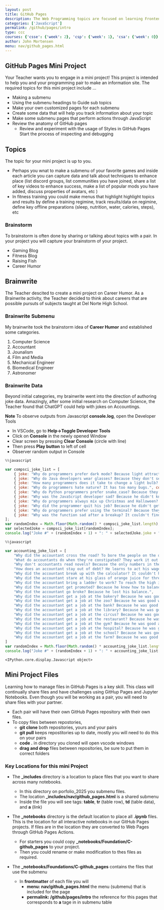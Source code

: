 ```yaml
---
layout: post
title: GitHub Pages
description: The Web Programming topics are focused on learning Frontend programming, GitHub Pages, and Jupyter Notebooks.
categories: ['JavaScript']
permalink: /github/pages/intro
type: ccc
courses: {'csse': {'week': 2}, 'csp': {'week': 1}, 'csa': {'week': 0}}
author: John Mortensen
menu: nav/github_pages.html
---
```


## GitHub Pages Mini Project
Your Teacher wants you to engage in a mini project!  This project is intended to help you and your programming pair to make an information site.  The required topics for this mini project include ...

- Making a submenu
- Using the submenu headings to Guide sub topics
- Make your own customized pages for each submenu
- Create some data that will help you track information about your topic
- Make some submenu pages that perform actions through JavaScript
- Review the anatomy of GitHub pages
  - Review and experiment with the usage of Styles in GitHub Pages
Start the process of inspecting and debugging

## Topics
The topic for your mini project is up to you.
- Perhaps you wnat to make a submenu of your favorite games and inside each article you can capture data and talk about techniques to enhance place (list discord groups, list communities you have joined, share a list of key videos to enhance success, make a list of popular mods you have added, discuss properties of avatars, etc )  
- In fitness training you could make menus that highlight highlight topics and results by define a training regimine, track results/data on regimine, define key offline preparations (sleep, nutrition, water, calories, steps), etc


### Brainstorm
To brainstorm is often done by sharing or talking about topics with a pair.  In your project you will capture your brainstorm of your project.

- Gaming Blog
- Fitness Blog
- Raising Fish
- Career Humor

## Brainwrite 
The Teacher descited to create a mini project on Career Humor.  As a Brainwrite activity, the Teacher decided to think about careers that are possible pursuts of subjects taught at Del Norte High School.

### Brainwrite Submenu
My brainwrite took the brainstorm idea of **Career Humor** and established some categories.   

1. Computer Science
2. Accountant
3. Jounalism
4. Film and Media
5. Mechanical Engineer
6. Biomedical Engineer
7. Astronomer


### Brainwrite Data
Beyond initial categories, my brainwrite went into the direction of authoring joke data.  Amazingly, after some initial research on Computer Science, the Teacher found that ChatGPT could help with jokes on Accountings.

**Note** To observe outputs from Javascript **console.log**, open the Developer Tools
  - In VSCode, go to **Help->Toggle Developer Tools**
  - Click on **Console** in the newly opened Window
  - Clear screen by pressing **Clear Console** (circle with line)
  - Then press **Play button** to left of cell
  - Observer random output in Console


```javascript
%%javascript

var compsci_joke_list = [
    { joke: "Why do programmers prefer dark mode? Because light attracts bugs.", complexity: "O(1)" },
    { joke: "Why do Java developers wear glasses? Because they don't see sharp.", complexity: "O(1)" },
    { joke: "How many programmers does it take to change a light bulb? None, that's a hardware problem.", complexity: "O(1)" },
    { joke: "Why do programmers hate nature? It has too many bugs.", complexity: "O(n)" },
    { joke: "Why do Python programmers prefer snake_case? Because they can't C.", complexity: "O(1)" },
    { joke: "Why was the JavaScript developer sad? Because he didn't know how to 'null' his feelings.", complexity: "O(1)" },
    { joke: "Why do programmers always mix up Christmas and Halloween? Because Oct 31 == Dec 25.", complexity: "O(1)" },
    { joke: "Why did the programmer quit his job? Because he didn't get arrays.", complexity: "O(n)" },
    { joke: "Why do programmers prefer using the terminal? Because they don't like Windows.", complexity: "O(1)" },
    { joke: "Why was the function sad after a breakup? It couldn't find its closure.", complexity: "O(1)" }
];
var randomIndex = Math.floor(Math.random() * compsci_joke_list.length);
var selectedJoke = compsci_joke_list[randomIndex];
console.log("Joke #" + (randomIndex + 1) + ": " + selectedJoke.joke + " (Complexity: " + selectedJoke.complexity + ")");
```





```javascript
%%javascript

var accounting_joke_list = [
    "Why did the accountant cross the road? To bore the people on the other side.",
    "What do accountants do when they're constipated? They work it out with a pencil.",
    "Why don't accountants read novels? Because the only numbers in them are page numbers.",
    "How does an accountant stay out of debt? He learns to act his wage.",
    "Why did the accountant break up with the calculator? It couldn't handle his complex calculations.",
    "Why did the accountant stare at his glass of orange juice for three hours? Because on the box it said 'concentrate'.",
    "Why did the accountant bring a ladder to work? To reach the high interest rates.",
    "Why did the accountant get promoted? Because he knew how to balance his work and play.",
    "Why did the accountant go broke? Because he lost his balance.",
    "Why did the accountant get a job at the bakery? Because he was good at making dough.",
    "Why did the accountant get a job at the zoo? Because he was good with cheetahs.",
    "Why did the accountant get a job at the bank? Because he was good at counting on it.",
    "Why did the accountant get a job at the library? Because he was good at keeping books.",
    "Why did the accountant get a job at the circus? Because he was good at juggling numbers.",
    "Why did the accountant get a job at the restaurant? Because he was good at serving up the numbers.",
    "Why did the accountant get a job at the gym? Because he was good at working out the numbers.",
    "Why did the accountant get a job at the hospital? Because he was good at taking care of the accounts.",
    "Why did the accountant get a job at the school? Because he was good at teaching the numbers.",
    "Why did the accountant get a job at the farm? Because he was good at counting the chickens before they hatched."
]
var randomIndex = Math.floor(Math.random() * accounting_joke_list.length);
console.log("Joke #" + (randomIndex + 1) + ": " + accounting_joke_list[randomIndex]);
```


    <IPython.core.display.Javascript object>


## Mini Project Files
Learning how to manage files in GitHub Pages is a key skill.  This class will continually share files and have challenges using GitHup Pages and Jupyter Notebooks.  Even though you will be working as a pair, you will need to share files with your partner.
- Each pair will have their own GitHub Pages repository with their own files.
- To copy files between repostories, 
  - **git clone** both repositories, yours and your pairs
  - **git pull** keeps repostitories up to date, mostly you will need to do this on your pairs
  - **code .** in directory you cloned will open vscode windows 
  - **drag and drop** files between repositories, be sure to put them in correct folders

### Key Locations for this mini Project
- The **_includes** directory is a location to place files that you want to share across many notebooks.  
  - In this directory on porfolio_2025 you submenu files.
  - The location **_includes/nav/github_pages.html** is a shared submenu
  - Inside the file you will see tags: **table**, **tr** (table row), **td** (table data), and **a** (link) 

- The **_notebooks** directory is the default location to place all **.ipynb** files.  This is the location for all interactive notebooks in our GitHub Pages projects.  If files are in the location they are converted to Web Pages through GitHub Pages Actions.
  - For starters you could copy **_notebooks/Foundation/C-github_pages** to your project.
  - Then you could rename or make modification to thes files as required.


- The **_notebooks/Foundations/C-github_pages** contains the files that use the submenu
  - In **frontmatter** of each file you will 
    - **menu: nav/github_pages.html** the menu (submenu) that is included for the page
    - **permalink: /github/pages/intro** the reference for this pages that corresponds to **a** tage in in submenu table



